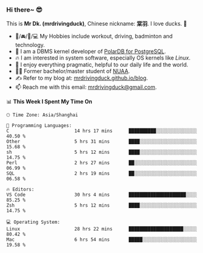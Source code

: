 ### Hi there~ 😎

This is **Mr Dk. (mrdrivingduck)**, Chinese nickname: **棠羽**. I love ducks. 🦆

- 💪/🚘/🏸/💻 My Hobbies include workout, driving, badminton and technology.
- 🍊 I am a DBMS kernel developer of [PolarDB for PostgreSQL](https://github.com/ApsaraDB/PolarDB-for-PostgreSQL).
- 🔥 I am interested in system software, especially OS kernels like *Linux*.
- 🔧 I enjoy everything pragmatic, helpful to our daily life and the world.
- 👨‍🎓 Former bachelor/master student of [NUAA](https://en.wikipedia.org/wiki/Nanjing_University_of_Aeronautics_and_Astronautics).
- ✍ Refer to my blog at: [mrdrivingduck.github.io/blog](https://mrdrivingduck.github.io/blog/).
- 📫 Reach me with this email: [mrdrivingduck@gmail.com](mailto:mrdrivingduck@gmail.com).

<!--START_SECTION:waka-->
📊 **This Week I Spent My Time On** 

```text
🕑︎ Time Zone: Asia/Shanghai

💬 Programming Languages: 
C                        14 hrs 17 mins      ██████████░░░░░░░░░░░░░░░   40.50 % 
Other                    5 hrs 31 mins       ████░░░░░░░░░░░░░░░░░░░░░   15.68 % 
sh                       5 hrs 12 mins       ████░░░░░░░░░░░░░░░░░░░░░   14.75 % 
Perl                     2 hrs 27 mins       ██░░░░░░░░░░░░░░░░░░░░░░░   06.99 % 
SQL                      2 hrs 19 mins       ██░░░░░░░░░░░░░░░░░░░░░░░   06.58 % 

🔥 Editors: 
VS Code                  30 hrs 4 mins       █████████████████████░░░░   85.25 % 
Zsh                      5 hrs 12 mins       ████░░░░░░░░░░░░░░░░░░░░░   14.75 % 

💻 Operating System: 
Linux                    28 hrs 22 mins      ████████████████████░░░░░   80.42 % 
Mac                      6 hrs 54 mins       █████░░░░░░░░░░░░░░░░░░░░   19.58 % 
```


<!--END_SECTION:waka-->

<!-- ![Mr Dk.'s GitHub Stats](https://github-readme-stats.vercel.app/api?username=mrdrivingduck&count_private&show_icons=true&theme=buefy) -->

<!-- ![Most Used Languages](https://github-readme-stats.vercel.app/api/top-langs/?username=mrdrivingduck&exclude_repo=mips32-CPU,snort-tcp-socket&theme=buefy&layout=compact&langs_count=10) -->


<!--
**mrdrivingduck/mrdrivingduck** is a ✨ _special_ ✨ repository because its `README.md` (this file) appears on your GitHub profile.

Here are some ideas to get you started:

- 🔭 I’m currently working on ...
- 🌱 I’m currently learning ...
- 👯 I’m looking to collaborate on ...
- 🤔 I’m looking for help with ...
- 💬 Ask me about ...
- 📫 How to reach me: ...
- 😄 Pronouns: ...
- ⚡ Fun fact: ...
-->
